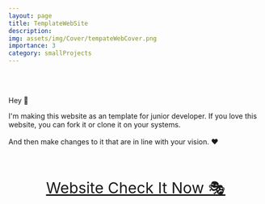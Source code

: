 ```yaml
---
layout: page
title: TemplateWebSite
description: 
img: assets/img/Cover/tempateWebCover.png
importance: 3
category: smallProjects
---
```

<br>
<br>

 
Hey 🤼

I'm making this website as an template for junior developer. If you love this website, you can fork it or clone it on your systems.
<br><br>
And then make changes to it that are in line with your vision. ❤

<br>
<br>

<p align="center">
  <a style="font-size:30px"  href="https://awwais.me/TemplateWebsite.github.io">
                                      Website Check It Now 🎭</a>

</p>

